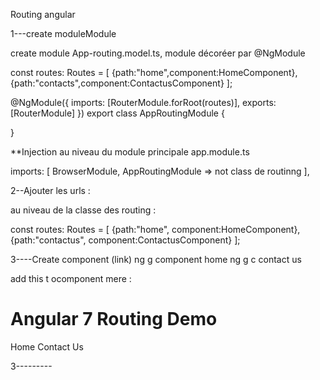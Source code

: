 Routing angular 

1---create moduleModule

create module App-routing.model.ts, module décoréer par @NgModule


const routes: Routes = [
  {path:"home",component:HomeComponent},
  {path:"contacts",component:ContactusComponent}
];

@NgModule({
  imports: [RouterModule.forRoot(routes)],
  exports: [RouterModule]
})
export class AppRoutingModule {


}

**Injection au niveau du module principale app.module.ts
  
  imports: [
    BrowserModule,
    AppRoutingModule => not class de routinng
  ],


2--Ajouter les urls : 

au niveau de la classe des routing : 

const routes: Routes = [ 
   {path:"home", component:HomeComponent}, 
   {path:"contactus", component:ContactusComponent} 
];





3----Create  component (link)
ng g component home
ng g c contact us 

add this t ocomponent mere : 


<h1>Angular 7 Routing Demo</h1> 
<nav> 
   <a routerLink = "/home">Home</a> 
   <a routerLink = "/contactus">Contact Us </a> 
</nav> 
<router-outlet></router-outlet>




3---------




